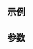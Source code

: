 ## 示例
<Marker></Marker>

## 参数

<script setup>
import Marker from '../../components/Marker.vue'
</script>